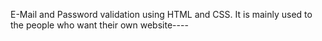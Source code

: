 E-Mail and Password validation using HTML and CSS.
It is mainly used to the people who want their own website----
